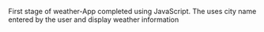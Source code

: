 First stage of weather-App completed using JavaScript.
The uses city name entered by the user and display weather information

